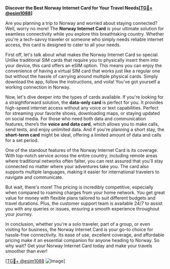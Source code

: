 **Discover the Best Norway Internet Card for Your Travel Needs[[TG💪+ @esim1088](https://t.me/s/esim1088)]**

Are you planning a trip to Norway and worried about staying connected? Well, worry no more! The **Norway Internet Card** is your ultimate solution for seamless connectivity while you explore this breathtaking country. Whether you're a tech-savvy traveler or someone who simply needs reliable internet access, this card is designed to cater to all your needs.

First off, let's talk about what makes the Norway Internet Card so special. Unlike traditional SIM cards that require you to physically insert them into your device, this card offers an eSIM option. This means you can enjoy the convenience of having a virtual SIM card that works just like a regular one but without the hassle of carrying around multiple physical cards. Simply download the app, follow the instructions, and voila! You've got yourself a working connection in Norway.

Now, let's dive deeper into the types of cards available. If you're looking for a straightforward solution, the **data-only card** is perfect for you. It provides high-speed internet access without any voice or text capabilities. Perfect for streaming your favorite shows, downloading maps, or staying updated on social media. For those who need both data and communication features, there’s the **voice and data card**, which allows you to make calls, send texts, and enjoy unlimited data. And if you're planning a short stay, the **short-term card** might be ideal, offering a limited amount of data and calls for a set period.

One of the standout features of the Norway Internet Card is its coverage. With top-notch service across the entire country, including remote areas where traditional networks often falter, you can rest assured that you'll stay connected no matter where your adventures take you. The card also supports multiple languages, making it easier for international travelers to navigate and communicate.

But wait, there's more! The pricing is incredibly competitive, especially when compared to roaming charges from your home network. You get great value for money with flexible plans tailored to suit different budgets and travel durations. Plus, the customer support team is available 24/7 to assist you with any queries or issues, ensuring a smooth experience throughout your journey.

In conclusion, whether you're a solo traveler, part of a group, or even visiting for business, the Norway Internet Card is your go-to choice for hassle-free connectivity. Its ease of use, excellent coverage, and affordable pricing make it an essential companion for anyone heading to Norway. So why wait? Get your Norway Internet Card today and make your travels smoother than ever!

[[TG💪+ @esim1088](https://t.me/s/esim1088) ![Image](https://i.postimg.cc/Y0z9fWf4/image.png)]